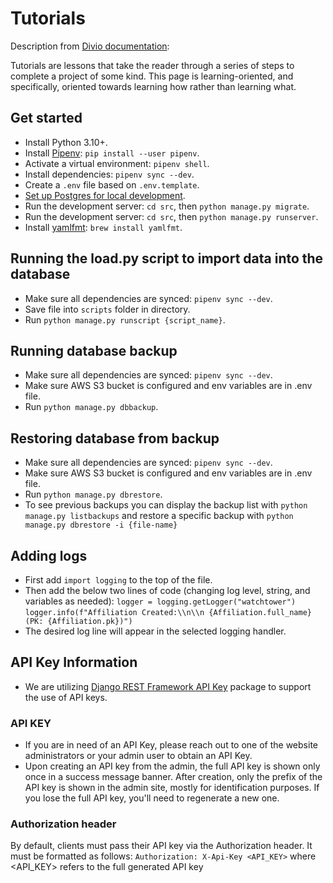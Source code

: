 # Tutorials

Description from
[Divio documentation](https://docs.divio.com/documentation-system/tutorials/):

Tutorials are lessons that take the reader through a series of steps to complete
a project of some kind. This page is learning-oriented, and specifically,
oriented towards learning how rather than learning what.

## Get started

- Install Python 3.10+.
- Install [Pipenv](https://pipenv.pypa.io/en/latest/index.html):
  `pip install --user pipenv`.
- Activate a virtual environment: `pipenv shell`.
- Install dependencies: `pipenv sync --dev`.
- Create a `.env` file based on `.env.template`.
- [Set up Postgres for local development](./howto.md#set-up-postgres-for-local-development).
- Run the development server: `cd src`, then `python manage.py migrate`.
- Run the development server: `cd src`, then `python manage.py runserver`.
- Install [yamlfmt](https://github.com/google/yamlfmt): `brew install yamlfmt`.

## Running the load.py script to import data into the database

- Make sure all dependencies are synced: `pipenv sync --dev`.
- Save file into `scripts` folder in directory.
- Run `python manage.py runscript {script_name}`.

## Running database backup

- Make sure all dependencies are synced: `pipenv sync --dev`.
- Make sure AWS S3 bucket is configured and env variables are in .env file.
- Run `python manage.py dbbackup`.

## Restoring database from backup

- Make sure all dependencies are synced: `pipenv sync --dev`.
- Make sure AWS S3 bucket is configured and env variables are in .env file.
- Run `python manage.py dbrestore`.
- To see previous backups you can display the backup list with
  `python manage.py listbackups` and restore a specific backup with
  `python manage.py dbrestore -i {file-name}`

## Adding logs

- First add `import logging` to the top of the file.
- Then add the below two lines of code (changing log level, string, and
  variables as needed): `logger = logging.getLogger("watchtower")`
  `logger.info(f"Affiliation Created:\\n\\n {Affiliation.full_name} (PK: {Affiliation.pk})")`
- The desired log line will appear in the selected logging handler.

## API Key Information

- We are utilizing
  [Django REST Framework API Key](https://florimondmanca.github.io/djangorestframework-api-key/)
  package to support the use of API keys.

### API KEY

- If you are in need of an API Key, please reach out to one of the website
  administrators or your admin user to obtain an API Key.
- Upon creating an API key from the admin, the full API key is shown only once
  in a success message banner. After creation, only the prefix of the API key is
  shown in the admin site, mostly for identification purposes. If you lose the
  full API key, you'll need to regenerate a new one.

### Authorization header

By default, clients must pass their API key via the Authorization header. It
must be formatted as follows: `Authorization: X-Api-Key <API_KEY>` where
\<API_KEY> refers to the full generated API key
